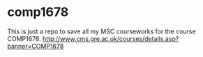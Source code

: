comp1678
========
This is just a repo to save all my MSC courseworks for the course COMP1678.
http://www.cms.gre.ac.uk/courses/details.asp?banner=COMP1678
